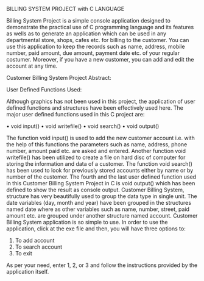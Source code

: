 BILLING SYSTEM PROJECT with C LANGUAGE


Billing System Project is a simple console application designed to demonstrate the practical use of C programming language and its features as wells as to generate an application which can be used in any departmental store, shops, cafes etc. for billing to the customer.
You can use this application to keep the records such as name, address, mobile number, paid amount, due amount, payment date etc. of your regular costumer. Moreover, if you have a new customer, you can add and edit the account at any time.

Customer Billing System Project Abstract:

User Defined Functions Used:

Although graphics has not been used in this project, the application of user defined functions and structures have been effectively used here. The major user defined functions used in this C project are:

•	void input()
•	void writefile()
•	void search()
•	void output()

The function void input() is used to add the new customer account i.e. with the help of this functions the parameters such as name, address, phone number, amount paid etc. are asked and entered. Another function void writefile() has been utilized to create a file on hard disc of computer for storing the information and data of a customer.
The function void search() has been used to look for previously stored accounts either by name or by number of the customer. The fourth and the last user defined function used in this Customer Billing System Project in C is void output() which has been defined to show the result as console output.
 Customer Billing System, structure has very beautifully used to group the data type in single unit. The date variables (day, month and year) have been grouped in the structures named date where as other variables such as name, number, street, paid amount etc. are grouped under another structure named account.
Customer Billing System application is so simple to use. In order to use the application, click at the exe file and then, you will have three options to:

1.	To add account
2.	To search account
3.	To exit

As per your need, enter 1, 2, or 3 and follow the instructions provided by the application itself.


